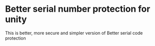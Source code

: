 # Better serial number protection for unity
 This is better, more secure and simpler version of Better serial code protection
